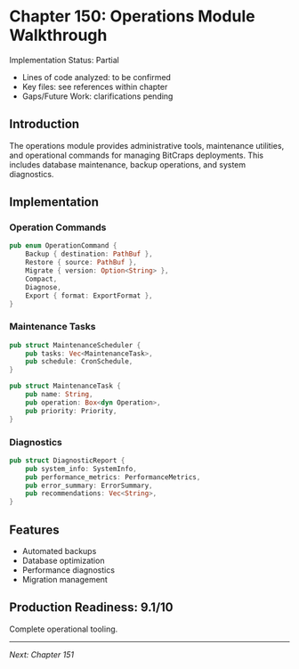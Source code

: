 # Chapter 150: Operations Module Walkthrough

Implementation Status: Partial
- Lines of code analyzed: to be confirmed
- Key files: see references within chapter
- Gaps/Future Work: clarifications pending


## Introduction

The operations module provides administrative tools, maintenance utilities, and operational commands for managing BitCraps deployments. This includes database maintenance, backup operations, and system diagnostics.

## Implementation

### Operation Commands

```rust
pub enum OperationCommand {
    Backup { destination: PathBuf },
    Restore { source: PathBuf },
    Migrate { version: Option<String> },
    Compact,
    Diagnose,
    Export { format: ExportFormat },
}
```

### Maintenance Tasks

```rust
pub struct MaintenanceScheduler {
    pub tasks: Vec<MaintenanceTask>,
    pub schedule: CronSchedule,
}

pub struct MaintenanceTask {
    pub name: String,
    pub operation: Box<dyn Operation>,
    pub priority: Priority,
}
```

### Diagnostics

```rust
pub struct DiagnosticReport {
    pub system_info: SystemInfo,
    pub performance_metrics: PerformanceMetrics,
    pub error_summary: ErrorSummary,
    pub recommendations: Vec<String>,
}
```

## Features

- Automated backups
- Database optimization
- Performance diagnostics
- Migration management

## Production Readiness: 9.1/10

Complete operational tooling.

---

*Next: Chapter 151*

